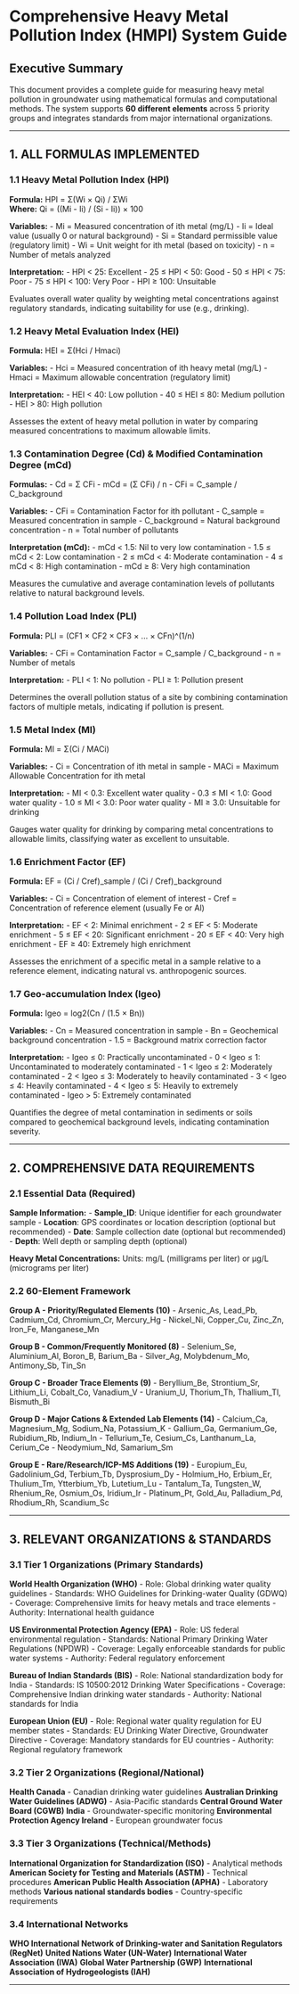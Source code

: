 # Comprehensive Heavy Metal Pollution Index (HMPI) System Guide

## Executive Summary

This document provides a complete guide for measuring heavy metal
pollution in groundwater using mathematical formulas and computational
methods. The system supports **60 different elements** across 5 priority
groups and integrates standards from major international organizations.

------------------------------------------------------------------------

## 1. ALL FORMULAS IMPLEMENTED

### 1.1 Heavy Metal Pollution Index (HPI)

**Formula:** HPI = Σ(Wi × Qi) / ΣWi\
**Where:** Qi = ((Mi - Ii) / (Si - Ii)) × 100

**Variables:** - Mi = Measured concentration of ith metal (mg/L) - Ii =
Ideal value (usually 0 or natural background) - Si = Standard
permissible value (regulatory limit) - Wi = Unit weight for ith metal
(based on toxicity) - n = Number of metals analyzed

**Interpretation:** - HPI \< 25: Excellent - 25 ≤ HPI \< 50: Good - 50 ≤
HPI \< 75: Poor - 75 ≤ HPI \< 100: Very Poor - HPI ≥ 100: Unsuitable

Evaluates overall water quality by weighting metal concentrations against regulatory standards, indicating suitability for use (e.g., drinking).

### 1.2 Heavy Metal Evaluation Index (HEI)

**Formula:** HEI = Σ(Hci / Hmaci)

**Variables:** - Hci = Measured concentration of ith heavy metal
(mg/L) - Hmaci = Maximum allowable concentration (regulatory limit)

**Interpretation:** - HEI \< 40: Low pollution - 40 ≤ HEI ≤ 80: Medium
pollution - HEI \> 80: High pollution

Assesses the extent of heavy metal pollution in water by comparing measured concentrations to maximum allowable limits.

### 1.3 Contamination Degree (Cd) & Modified Contamination Degree (mCd)

**Formulas:** - Cd = Σ CFi - mCd = (Σ CFi) / n - CFi = C_sample /
C_background

**Variables:** - CFi = Contamination Factor for ith pollutant - C_sample
= Measured concentration in sample - C_background = Natural background
concentration - n = Total number of pollutants

**Interpretation (mCd):** - mCd \< 1.5: Nil to very low contamination -
1.5 ≤ mCd \< 2: Low contamination - 2 ≤ mCd \< 4: Moderate
contamination - 4 ≤ mCd \< 8: High contamination - mCd ≥ 8: Very high
contamination

Measures the cumulative and average contamination levels of pollutants relative to natural background levels.

### 1.4 Pollution Load Index (PLI)

**Formula:** PLI = (CF1 × CF2 × CF3 × ... × CFn)\^(1/n)

**Variables:** - CFi = Contamination Factor = C_sample / C_background -
n = Number of metals

**Interpretation:** - PLI \< 1: No pollution - PLI ≥ 1: Pollution
present

Determines the overall pollution status of a site by combining contamination factors of multiple metals, indicating if pollution is present.

### 1.5 Metal Index (MI)

**Formula:** MI = Σ(Ci / MACi)

**Variables:** - Ci = Concentration of ith metal in sample - MACi =
Maximum Allowable Concentration for ith metal

**Interpretation:** - MI \< 0.3: Excellent water quality - 0.3 ≤ MI \<
1.0: Good water quality - 1.0 ≤ MI \< 3.0: Poor water quality - MI ≥
3.0: Unsuitable for drinking

Gauges water quality for drinking by comparing metal concentrations to allowable limits, classifying water as excellent to unsuitable.

### 1.6 Enrichment Factor (EF)

**Formula:** EF = (Ci / Cref)\_sample / (Ci / Cref)\_background

**Variables:** - Ci = Concentration of element of interest - Cref =
Concentration of reference element (usually Fe or Al)

**Interpretation:** - EF \< 2: Minimal enrichment - 2 ≤ EF \< 5:
Moderate enrichment - 5 ≤ EF \< 20: Significant enrichment - 20 ≤ EF \<
40: Very high enrichment - EF ≥ 40: Extremely high enrichment

Assesses the enrichment of a specific metal in a sample relative to a reference element, indicating natural vs. anthropogenic sources.

### 1.7 Geo-accumulation Index (Igeo)

**Formula:** Igeo = log2(Cn / (1.5 × Bn))

**Variables:** - Cn = Measured concentration in sample - Bn =
Geochemical background concentration - 1.5 = Background matrix
correction factor

**Interpretation:** - Igeo ≤ 0: Practically uncontaminated - 0 \< Igeo ≤
1: Uncontaminated to moderately contaminated - 1 \< Igeo ≤ 2: Moderately
contaminated - 2 \< Igeo ≤ 3: Moderately to heavily contaminated - 3 \<
Igeo ≤ 4: Heavily contaminated - 4 \< Igeo ≤ 5: Heavily to extremely
contaminated - Igeo \> 5: Extremely contaminated

Quantifies the degree of metal contamination in sediments or soils compared to geochemical background levels, indicating contamination severity.

------------------------------------------------------------------------

## 2. COMPREHENSIVE DATA REQUIREMENTS

### 2.1 Essential Data (Required)

**Sample Information:** - **Sample_ID**: Unique identifier for each
groundwater sample - **Location**: GPS coordinates or location
description (optional but recommended) - **Date**: Sample collection
date (optional but recommended) - **Depth**: Well depth or sampling
depth (optional)

**Heavy Metal Concentrations:** Units: mg/L (milligrams per liter) or
µg/L (micrograms per liter)

### 2.2 60-Element Framework

**Group A - Priority/Regulated Elements (10)** - Arsenic_As, Lead_Pb,
Cadmium_Cd, Chromium_Cr, Mercury_Hg - Nickel_Ni, Copper_Cu, Zinc_Zn,
Iron_Fe, Manganese_Mn

**Group B - Common/Frequently Monitored (8)** - Selenium_Se,
Aluminium_Al, Boron_B, Barium_Ba - Silver_Ag, Molybdenum_Mo,
Antimony_Sb, Tin_Sn

**Group C - Broader Trace Elements (9)** - Beryllium_Be, Strontium_Sr,
Lithium_Li, Cobalt_Co, Vanadium_V - Uranium_U, Thorium_Th, Thallium_Tl,
Bismuth_Bi

**Group D - Major Cations & Extended Lab Elements (14)** - Calcium_Ca,
Magnesium_Mg, Sodium_Na, Potassium_K - Gallium_Ga, Germanium_Ge,
Rubidium_Rb, Indium_In - Tellurium_Te, Cesium_Cs, Lanthanum_La,
Cerium_Ce - Neodymium_Nd, Samarium_Sm

**Group E - Rare/Research/ICP-MS Additions (19)** - Europium_Eu,
Gadolinium_Gd, Terbium_Tb, Dysprosium_Dy - Holmium_Ho, Erbium_Er,
Thulium_Tm, Ytterbium_Yb, Lutetium_Lu - Tantalum_Ta, Tungsten_W,
Rhenium_Re, Osmium_Os, Iridium_Ir - Platinum_Pt, Gold_Au, Palladium_Pd,
Rhodium_Rh, Scandium_Sc


------------------------------------------------------------------------

## 3. RELEVANT ORGANIZATIONS & STANDARDS

### 3.1 Tier 1 Organizations (Primary Standards)

**World Health Organization (WHO)** - Role: Global drinking water
quality guidelines - Standards: WHO Guidelines for Drinking-water
Quality (GDWQ) - Coverage: Comprehensive limits for heavy metals and
trace elements - Authority: International health guidance

**US Environmental Protection Agency (EPA)** - Role: US federal
environmental regulation - Standards: National Primary Drinking Water
Regulations (NPDWR) - Coverage: Legally enforceable standards for public
water systems - Authority: Federal regulatory enforcement

**Bureau of Indian Standards (BIS)** - Role: National standardization
body for India - Standards: IS 10500:2012 Drinking Water
Specifications - Coverage: Comprehensive Indian drinking water
standards - Authority: National standards for India

**European Union (EU)** - Role: Regional water quality regulation for EU
member states - Standards: EU Drinking Water Directive, Groundwater
Directive - Coverage: Mandatory standards for EU countries - Authority:
Regional regulatory framework

### 3.2 Tier 2 Organizations (Regional/National)

**Health Canada** - Canadian drinking water guidelines **Australian
Drinking Water Guidelines (ADWG)** - Asia-Pacific standards **Central
Ground Water Board (CGWB) India** - Groundwater-specific monitoring
**Environmental Protection Agency Ireland** - European groundwater focus

### 3.3 Tier 3 Organizations (Technical/Methods)

**International Organization for Standardization (ISO)** - Analytical
methods **American Society for Testing and Materials (ASTM)** -
Technical procedures **American Public Health Association (APHA)** -
Laboratory methods **Various national standards bodies** -
Country-specific requirements

### 3.4 International Networks

**WHO International Network of Drinking-water and Sanitation Regulators
(RegNet)** **United Nations Water (UN-Water)** **International Water
Association (IWA)** **Global Water Partnership (GWP)** **International
Association of Hydrogeologists (IAH)**

------------------------------------------------------------------------

